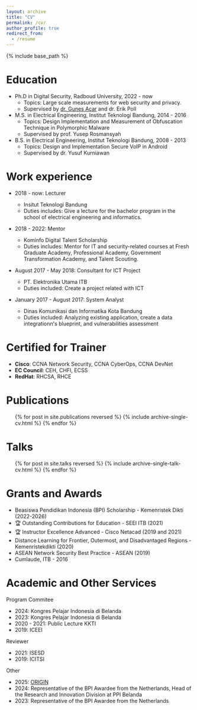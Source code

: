 ```yaml
---
layout: archive
title: "CV"
permalink: /cv/
author_profile: true
redirect_from:
  - /resume
---
```


{% include base_path %}

Education
======
* Ph.D in Digital Security, Radboud University, 2022 - now
  * Topics: Large scale measurements for web security and privacy.
  * Supervised by [dr. Gunes Acar](https://gunesacar.net) and dr. Erik Poll
* M.S. in Electrical Engineering, Institut Teknologi Bandung, 2014 - 2016
  * Topics: Design Implementation and Measurement of Obfuscation Technique in Polymorphic Malware
  * Supervised by prof. Yusep Rosmansyah 
* B.S. in Electrical Engineering, Institut Teknologi Bandung, 2008 - 2013
  * Topics: Design and Implementation Secure VoIP in Android
  * Supervised by dr. Yusuf Kurniawan

Work experience
======
* 2018 - now: Lecturer
  * Insitut Teknologi Bandung
  * Duties includes: Give a lecture for the bachelor program in the school of electrical engineering and informatics.

* 2018 - 2022: Mentor
  * Kominfo Digital Talent Scholarship 
  * Duties includes: Mentor for IT and security-related courses at Fresh Graduate Academy, Professional Academy, Government Transformation Academy, and Talent Scouting. 

* August 2017 - May 2018: Consultant for ICT Project 
  * PT. Elektronika Utama ITB
  * Duties included: Create a project related with ICT

* January 2017 - August 2017: System Analyst 
  * Dinas Komunikasi dan Informatika Kota Bandung
  * Duties included: Analyzing existing application, create a data integrationn's blueprint, and vulnerabilities assessment
  
Certified for Trainer
======
* **Cisco**: CCNA Network Security, CCNA CyberOps, CCNA DevNet
* **EC Council**: CEH, CHFI, ECSS
* **RedHat**: RHCSA, RHCE

Publications
======
  <ul>{% for post in site.publications reversed %}
    {% include archive-single-cv.html %}
  {% endfor %}</ul>
  
Talks
======
  <ul>{% for post in site.talks reversed %}
    {% include archive-single-talk-cv.html  %}
  {% endfor %}</ul>
  
<!-- Teaching
======
  <ul>{% for post in site.teaching reversed %}
    {% include archive-single-cv.html %}
  {% endfor %}</ul> -->
  

Grants and Awards
=====
* Beasiswa Pendidikan Indonesia (BPI) Scholarship - Kemenristek Dikti (2022-2026)
* :trophy: Outstanding Contributions for Education - SEEI ITB (2021)
* :trophy: Instructor Excellence Advanced - Cisco Netacad (2019 and 2021)
* Distance Learning for Frontier, Outermost, and Disadvantaged Regions - Kemenristekdikti (2020)
* ASEAN Network Security Best Practice - ASEAN (2019)
* Cumlaude, ITB - 2016

Academic and Other Services
======
Program Commitee
* 2024: Kongres Pelajar Indonesia di Belanda
* 2023: Kongres Pelajar Indonesia di Belanda
* 2020 - 2021: Public Lecture KKTI
* 2019: ICEEI

Reviewer
* 2021: ISESD
* 2019: ICITSI

Other
* 2025: [ORIGIN](https://www.origin-nl.org/)
* 2024: Representative of the BPI Awardee from the Netherlands, Head of the Research and Innovation Division at PPI Belanda
* 2023: Representative of the BPI Awardee from the Netherlands